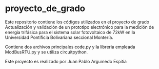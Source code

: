 # proyecto_de_grado
Este repositorio contiene los códigos utilizados en el proyecto de grado Actualización y validación de un prototipo electrónico para la medición de energía trifásica para el sistema solar fotovoltaico de 72kW en la Universidad Pontificia Bolivariana seccional Montería.

Contiene dos archivos principales code.py y la libreria empleada ModBusRTU.py y se utiliza circuitpython.

Este proyecto es realizado por Juan Pablo Argumedo Espitia
